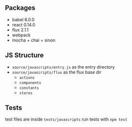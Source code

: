 Packages
---

- babel 6.0.0
- react 0.14.0
- flux 2.1.1
- webpack
- mocha + chai + sinon

JS Structure
---

- `source/javascripts/entry.js` as the entry directory
- `source/javascripts/flux` as the flux base dir
  - `actions`
  - `components`
  - `constants`
  - `stores`

Tests
---

test files are inside `tests/javascripts`
run tests with `npm test`

